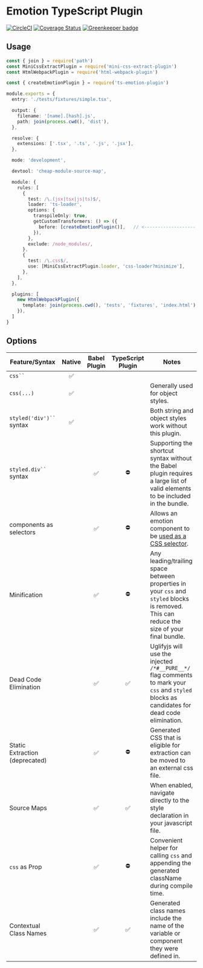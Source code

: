 # Emotion TypeScript Plugin
[![CircleCI](https://circleci.com/gh/LeetCode-OpenSource/emotion-ts-plugin.svg?style=svg)](https://circleci.com/gh/LeetCode-OpenSource/emotion-ts-plugin)
[![Coverage Status](https://coveralls.io/repos/github/LeetCode-OpenSource/emotion-ts-plugin/badge.svg?branch=master)](https://coveralls.io/github/LeetCode-OpenSource/emotion-ts-plugin?branch=master) [![Greenkeeper badge](https://badges.greenkeeper.io/LeetCode-OpenSource/emotion-ts-plugin.svg)](https://greenkeeper.io/)

## Usage

```ts
const { join } = require('path')
const MiniCssExtractPlugin = require('mini-css-extract-plugin')
const HtmlWebpackPlugin = require('html-webpack-plugin')

const { createEmotionPlugin } = require('ts-emotion-plugin')

module.exports = {
  entry: './tests/fixtures/simple.tsx',

  output: {
    filename: '[name].[hash].js',
    path: join(process.cwd(), 'dist'),
  },

  resolve: {
    extensions: ['.tsx', '.ts', '.js', '.jsx'],
  },

  mode: 'development',

  devtool: 'cheap-module-source-map',

  module: {
    rules: [
      {
        test: /\.(jsx|tsx|js|ts)$/,
        loader: 'ts-loader',
        options: {
          transpileOnly: true,
          getCustomTransformers: () => ({
            before: [createEmotionPlugin()],   // <------------------- here
          }),
        },
        exclude: /node_modules/,
      },
      {
        test: /\.css$/,
        use: [MiniCssExtractPlugin.loader, 'css-loader?minimize'],
      },
    ],
  },

  plugins: [
    new HtmlWebpackPlugin({
      template: join(process.cwd(), 'tests', 'fixtures', 'index.html'),
    }),
  ]
}

```

## Options
<table>
  <thead>
    <tr>
      <th>Feature/Syntax</th>
      <th>Native</th>
      <th>Babel Plugin</th>
      <th>TypeScript Plugin</th>
      <th>Notes</th>
    </tr>
  </thead>
  <tbody>
    <tr>
      <td><code>css``</code></td>
      <td align="center">✅</td>
      <td align="center"></td>
      <td align="center"></td>
      <td></td>
    </tr>
    <tr>
      <td><code>css(...)</code></td>
      <td align="center">✅</td>
      <td align="center"></td>
      <td align="center"></td>
      <td>Generally used for object styles.</td>
    </tr>
    <tr>
      <td><code>styled('div')``</code> syntax</td>
      <td align="center">✅</td>
      <td align="center"></td>
      <td align="center"></td>
      <td>Both string and object styles work without this plugin.</td>
    </tr>
    <tr>
      <td><code>styled.div``</code> syntax</td>
      <td align="center"></td>
      <td align="center">✅</td>
      <td align="center">⛔️</td>
      <td>Supporting the shortcut syntax without the Babel plugin requires a large list of valid elements to be included in the bundle.</td>
    </tr>
    <tr>
      <td>components as selectors</td>
      <td align="center"></td>
      <td align="center">✅</td>
      <td align="center">⛔️</td>
      <td>Allows an emotion component to be <a href="https://emotion.sh/docs/styled#targeting-another-emotion-component">used as a CSS selector</a>.</td>
    </tr>
    <tr>
      <td>Minification</td>
      <td align="center"></td>
      <td align="center">✅</td>
      <td align="center">⛔️</td>
      <td>Any leading/trailing space between properties in your <code>css</code> and <code>styled</code> blocks is removed. This can reduce the size of your final bundle.</td>
    </tr>
    <tr>
      <td>Dead Code Elimination</td>
      <td align="center"></td>
      <td align="center">✅</td>
      <td align="center">✅</td>
      <td>Uglifyjs will use the injected <code>/*#__PURE__*/</code> flag comments to mark your <code>css</code> and <code>styled</code> blocks as candidates for dead code elimination.</td>
    </tr>
    <tr>
      <td>Static Extraction (deprecated)</td>
      <td align="center"></td>
      <td align="center">✅</td>
      <td align="center">⛔️</td>
      <td>Generated CSS that is eligible for extraction can be moved to an external css file.</td>
    </tr>
    <tr>
      <td>Source Maps</td>
      <td align="center"></td>
      <td align="center">✅</td>
      <td align="center">✅</td>
      <td>When enabled, navigate directly to the style declaration in your javascript file.</td>
    </tr>
    <tr>
      <td><code>css</code> as Prop</td>
      <td align="center"></td>
      <td align="center">✅</td>
      <td align="center">⛔️</td>
      <td>Convenient helper for calling <code>css</code> and appending the generated className during compile time.</td>
    </tr>
    <tr>
      <td>Contextual Class Names</td>
      <td align="center"></td>
      <td align="center">✅</td>
      <td align="center">✅</td>
      <td>Generated class names include the name of the variable or component they were defined in.</td>
    </tr>
  </tbody>
</table>

